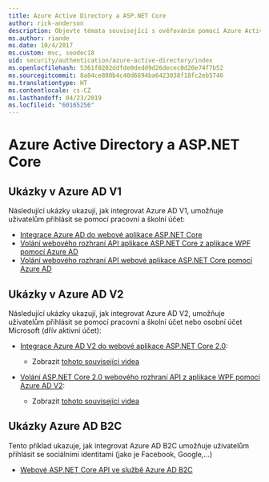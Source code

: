 ```yaml
---
title: Azure Active Directory a ASP.NET Core
author: rick-anderson
description: Objevte témata související s ověřováním pomocí Azure Active Directory v ASP.NET Core.
ms.author: riande
ms.date: 10/4/2017
ms.custom: mvc, seodec18
uid: security/authentication/azure-active-directory/index
ms.openlocfilehash: 5361f0202ddfde0dedd9d26decec0d20e74f7b52
ms.sourcegitcommit: 8a84ce880b4c40d6694ba6423038f18fc2eb5746
ms.translationtype: HT
ms.contentlocale: cs-CZ
ms.lasthandoff: 04/23/2019
ms.locfileid: "60165256"
---
```

# <a name="azure-active-directory-with-aspnet-core"></a>Azure Active Directory a ASP.NET Core

## <a name="azure-ad-v1-samples"></a>Ukázky v Azure AD V1

Následující ukázky ukazují, jak integrovat Azure AD V1, umožňuje uživatelům přihlásit se pomocí pracovní a školní účet:
* [Integrace Azure AD do webové aplikace ASP.NET Core](https://azure.microsoft.com/documentation/samples/active-directory-dotnet-webapp-openidconnect-aspnetcore/)
* [Volání webového rozhraní API aplikace ASP.NET Core z aplikace WPF pomocí Azure AD](https://azure.microsoft.com/documentation/samples/active-directory-dotnet-native-aspnetcore/)
* [Volání webového rozhraní API webové aplikace ASP.NET Core pomocí Azure AD](https://azure.microsoft.com/documentation/samples/active-directory-dotnet-webapp-webapi-openidconnect-aspnetcore/)

## <a name="azure-ad-v2-samples"></a>Ukázky v Azure AD V2

Následující ukázky ukazují, jak integrovat Azure AD V2, umožňuje uživatelům přihlásit se pomocí pracovní a školní účet nebo osobní účet Microsoft (dřív aktivní účet):
* [Integrace Azure AD V2 do webové aplikace ASP.NET Core 2.0](https://github.com/Azure-Samples/active-directory-aspnetcore-webapp-openidconnect-v2): 
  * Zobrazit [tohoto související videa](https://channel9.msdn.com/Events/Build/2018/THR5001) 

* [Volání ASP.NET Core 2.0 webového rozhraní API z aplikace WPF pomocí Azure AD V2](https://github.com/azure-samples/active-directory-dotnet-native-aspnetcore-v2): 
  * Zobrazit [tohoto související videa](https://channel9.msdn.com/Events/Build/2018/THR5000)

## <a name="azure-ad-b2c-sample"></a>Ukázky Azure AD B2C

Tento příklad ukazuje, jak integrovat Azure AD B2C umožňuje uživatelům přihlásit se sociálními identitami (jako je Facebook, Google,...)
* [Webové ASP.NET Core API ve službě Azure AD B2C](https://azure.microsoft.com/resources/samples/active-directory-b2c-dotnetcore-webapi/)
